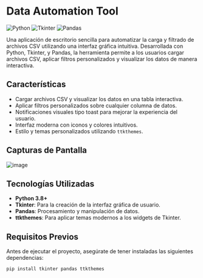 # Data Automation Tool

![Python](https://img.shields.io/badge/Python-3.8%2B-blue)
![Tkinter](https://img.shields.io/badge/Tkinter-GUI-orange)
![Pandas](https://img.shields.io/badge/Pandas-Data%20Processing-green)

Una aplicación de escritorio sencilla para automatizar la carga y filtrado de archivos CSV utilizando una interfaz gráfica intuitiva. Desarrollada con Python, Tkinter, y Pandas, la herramienta permite a los usuarios cargar archivos CSV, aplicar filtros personalizados y visualizar los datos de manera interactiva.

## Características

- Cargar archivos CSV y visualizar los datos en una tabla interactiva.
- Aplicar filtros personalizados sobre cualquier columna de datos.
- Notificaciones visuales tipo toast para mejorar la experiencia del usuario.
- Interfaz moderna con iconos y colores intuitivos.
- Estilo y temas personalizados utilizando `ttkthemes`.

## Capturas de Pantalla
![image](https://github.com/user-attachments/assets/1dc1438b-05ad-4926-b053-719f184d4964)

## Tecnologías Utilizadas

- **Python 3.8+**
- **Tkinter**: Para la creación de la interfaz gráfica de usuario.
- **Pandas**: Procesamiento y manipulación de datos.
- **ttkthemes**: Para aplicar temas modernos a los widgets de Tkinter.

## Requisitos Previos

Antes de ejecutar el proyecto, asegúrate de tener instaladas las siguientes dependencias:

```bash
pip install tkinter pandas ttkthemes
